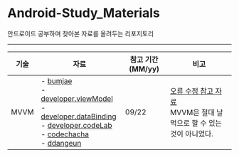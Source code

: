 # Android-Study_Materials
안드로이드 공부하며 찾아본 자료를 올려두는 리포지토리

---

| 기술 | 자료 | 참고 기간(MM/yy) | 비고 |
| -- | -- | -- | --|
| MVVM |- [bumjae](https://bumjae.tistory.com/47) <br/> - [developer.viewModel](https://developer.android.com/topic/libraries/architecture/viewmodel)<br/>- [developer.dataBinding](https://developer.android.com/topic/libraries/data-binding)<br/>- [developer.codeLab](https://developer.android.com/codelabs/android-databinding#0)<br/>- [codechacha](https://codechacha.com/ko/android-jetpack-create-viewmodel/)<br/>- [ddangeun](https://ddangeun.tistory.com/83)| 09/22 | [오류 수정 참고 자료](https://velog.io/@dustndus8/%EC%95%88%EB%93%9C%EB%A1%9C%EC%9D%B4%EB%93%9CAndroidKotlin-by-viewModels-%EC%82%AC%EC%9A%A9%ED%95%98%EA%B8%B0)<br/>MVVM은 절대 날먹으로 할 수 있는 것이 아니었다. |
